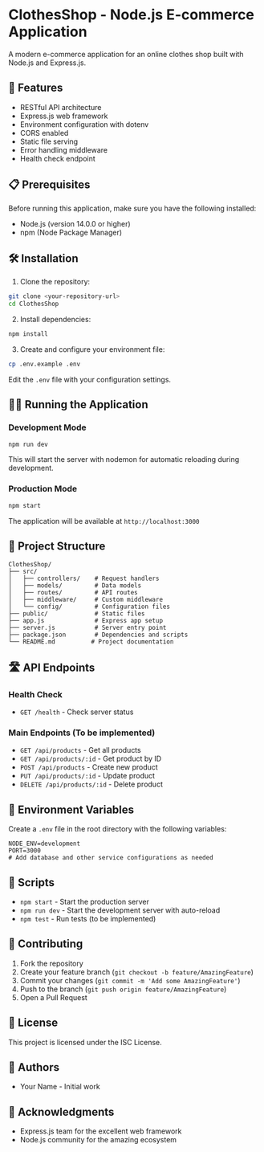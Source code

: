 # ClothesShop - Node.js E-commerce Application

A modern e-commerce application for an online clothes shop built with Node.js and Express.js.

## 🚀 Features

- RESTful API architecture
- Express.js web framework
- Environment configuration with dotenv
- CORS enabled
- Static file serving
- Error handling middleware
- Health check endpoint

## 📋 Prerequisites

Before running this application, make sure you have the following installed:
- Node.js (version 14.0.0 or higher)
- npm (Node Package Manager)

## 🛠️ Installation

1. Clone the repository:
```bash
git clone <your-repository-url>
cd ClothesShop
```

2. Install dependencies:
```bash
npm install
```

3. Create and configure your environment file:
```bash
cp .env.example .env
```
Edit the `.env` file with your configuration settings.

## 🏃‍♂️ Running the Application

### Development Mode
```bash
npm run dev
```
This will start the server with nodemon for automatic reloading during development.

### Production Mode
```bash
npm start
```

The application will be available at `http://localhost:3000`

## 📁 Project Structure

```
ClothesShop/
├── src/
│   ├── controllers/    # Request handlers
│   ├── models/         # Data models
│   ├── routes/         # API routes
│   ├── middleware/     # Custom middleware
│   └── config/         # Configuration files
├── public/             # Static files
├── app.js              # Express app setup
├── server.js           # Server entry point
├── package.json        # Dependencies and scripts
└── README.md          # Project documentation
```

## 🛣️ API Endpoints

### Health Check
- `GET /health` - Check server status

### Main Endpoints (To be implemented)
- `GET /api/products` - Get all products
- `GET /api/products/:id` - Get product by ID
- `POST /api/products` - Create new product
- `PUT /api/products/:id` - Update product
- `DELETE /api/products/:id` - Delete product

## 🔧 Environment Variables

Create a `.env` file in the root directory with the following variables:

```env
NODE_ENV=development
PORT=3000
# Add database and other service configurations as needed
```

## 📝 Scripts

- `npm start` - Start the production server
- `npm run dev` - Start the development server with auto-reload
- `npm test` - Run tests (to be implemented)

## 🤝 Contributing

1. Fork the repository
2. Create your feature branch (`git checkout -b feature/AmazingFeature`)
3. Commit your changes (`git commit -m 'Add some AmazingFeature'`)
4. Push to the branch (`git push origin feature/AmazingFeature`)
5. Open a Pull Request

## 📄 License

This project is licensed under the ISC License.

## 👥 Authors

- Your Name - Initial work

## 🙏 Acknowledgments

- Express.js team for the excellent web framework
- Node.js community for the amazing ecosystem